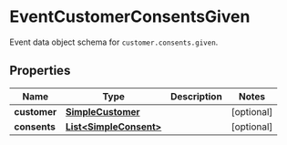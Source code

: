 

# EventCustomerConsentsGiven

Event data object schema for `customer.consents.given`.

## Properties

| Name | Type | Description | Notes |
|------------ | ------------- | ------------- | -------------|
|**customer** | [**SimpleCustomer**](SimpleCustomer.md) |  |  [optional] |
|**consents** | [**List&lt;SimpleConsent&gt;**](SimpleConsent.md) |  |  [optional] |




